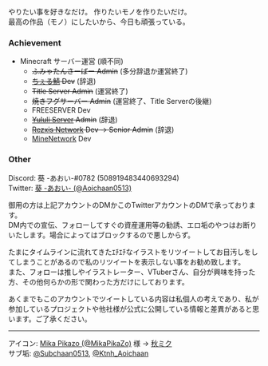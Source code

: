 やりたい事を好きなだけ。 作りたいモノを作りたいだけ。<br>
最高の作品（モノ）にしたいから、今日も頑張っている。

### Achievement

- Minecraft サーバー運営 (順不同)
  - ~~ふみゃたんさーばー Admin~~ (多分辞退か運営終了)
  - ~~[ちぇる鯖](https://www.mchel.net/) Dev~~ (辞退)
  - ~~Title Server Admin~~ (運営終了)
  - ~~焼きフグサーバー Admin~~ (運営終了、Title Serverの後継)
  - FREESERVER Dev
  - ~~[Yululi Server](https://yululiserver.jp) Admin~~ (辞退)
  - ~~[Rezxis Network](https://www.rezxis.net/) Dev → Senior Admin~~ (辞退)
  - [MineNetwork](https://www.minenet.work) Dev


### Other

Discord: 葵 -あおい-#0782 (508919483440693294)<br>
Twitter: [葵 -あおい- (@Aoichaan0513)](https://twitter.com/Aoichaan0513)

御用の方は上記アカウントのDMかこのTwitterアカウントのDMで承っております。<br>
DM内での宣伝、フォローしてすぐの資産運用等の勧誘、エロ垢のやつはお断りいたします。場合によってはブロックするので悪しからず。

たまにタイムラインに流れてきたｴﾁｴﾁなイラストをリツイートしてお目汚しをしてしまうことがあるので私のリツイートを表示しない事をお勧め致します。<br>
また、フォローは推しやイラストレーター、VTuberさん、自分が興味を持った方、その他何らかの形で関わった方だけにしております。

あくまでもこのアカウントでツイートしている内容は私個人の考えであり、私が参加しているプロジェクトや他社様が公式に公開している情報と差異があると思います。ご了承ください。

---

アイコン: [Mika Pikazo (@MikaPikaZo)](https://twitter.com/MikaPikaZo) 様 -> [秋ミク](https://www.pixiv.net/artworks/77048544)<br>
サブ垢: [@Subchaan0513](https://twitter.com/Subchaan0513), [@Ktnh_Aoichaan](https://twitter.com/Ktnh_Aoichaan)
